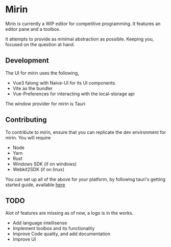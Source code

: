 # Mirin

Mirin is currently a WIP editor for competitive programming. It features an editor pane and a toolbox.

It attempts to provide as minimal abstraction as possible. Keeping you, focused on the question at hand.

## Development

The UI for mirin uses the following,
* Vue3 falong with Naive-UI for its UI components.
* Vite as the bundler
* Vue-Preferences for interacting with the local-storage api

The window provider for mirin is Tauri

## Contributing

To contribute to mirin, ensure that you can replicate the dev environment for mirin.
You will require
* Node
* Yarn
* Rust
* Windows SDK (if on windows)
* Webkit2SDK (if on linux)

You can set up all of the above for your platform, by following tauri's getting started guide, available [here](https://tauri.studio/en/docs/getting-started/intro#setting-up-your-environment)

## TODO
Alot of features are missing as of now, a logo is in the works.

* Add language intellisense
* Implement toolbox and its functionality
* Improve Code quality, and add documentation
* Improve UI